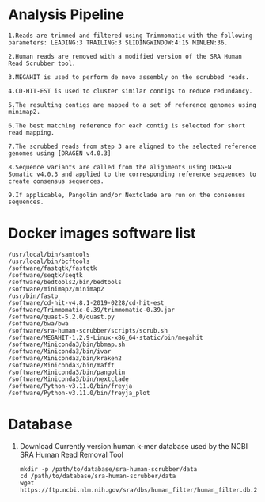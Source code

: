 # Analysis Pipeline 

    1.Reads are trimmed and filtered using Trimmomatic with the following parameters: LEADING:3 TRAILING:3 SLIDINGWINDOW:4:15 MINLEN:36.
    
    2.Human reads are removed with a modified version of the SRA Human Read Scrubber tool.

    3.MEGAHIT is used to perform de novo assembly on the scrubbed reads.

    4.CD-HIT-EST is used to cluster similar contigs to reduce redundancy.
    
    5.The resulting contigs are mapped to a set of reference genomes using minimap2.
    
    6.The best matching reference for each contig is selected for short read mapping.
    
    7.The scrubbed reads from step 3 are aligned to the selected reference genomes using [DRAGEN v4.0.3]
    
    8.Sequence variants are called from the alignments using DRAGEN Somatic v4.0.3 and applied to the corresponding reference sequences to create consensus sequences.
    
    9.If applicable, Pangolin and/or Nextclade are run on the consensus sequences.

# Docker images software list

    /usr/local/bin/samtools
    /usr/local/bin/bcftools
    /software/fastqtk/fastqtk
    /software/seqtk/seqtk
    /software/bedtools2/bin/bedtools
    /software/minimap2/minimap2
    /usr/bin/fastp
    /software/cd-hit-v4.8.1-2019-0228/cd-hit-est
    /software/Trimmomatic-0.39/trimmomatic-0.39.jar
    /software/quast-5.2.0/quast.py
    /software/bwa/bwa
    /software/sra-human-scrubber/scripts/scrub.sh
    /software/MEGAHIT-1.2.9-Linux-x86_64-static/bin/megahit
    /software/Miniconda3/bin/bbmap.sh
    /software/Miniconda3/bin/ivar
    /software/Miniconda3/bin/kraken2
    /software/Miniconda3/bin/mafft
    /software/Miniconda3/bin/pangolin
    /software/Miniconda3/bin/nextclade
    /software/Python-v3.11.0/bin/freyja
    /software/Python-v3.11.0/bin/freyja_plot

# Database

 1. Download Currently version:human k-mer database used by the NCBI SRA Human Read Removal Tool



        mkdir -p /path/to/database/sra-human-scrubber/data
        cd /path/to/database/sra-human-scrubber/data
        wget https://ftp.ncbi.nlm.nih.gov/sra/dbs/human_filter/human_filter.db.20231218v2